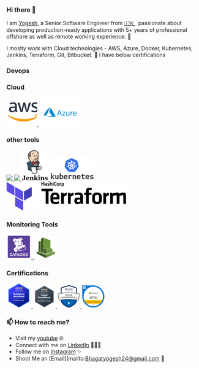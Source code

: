 ### Hi there 👋

<!--
**Bhagatyogesh/Bhagatyogesh** is a ✨ _special_ ✨ repository because its `README.md` (this file) appears on your GitHub profile.
-->

I am [Yogesh](https://www.linkedin.com/in/yogesh-bhagat-264155229/), a Senior Software Engineer from [🇮🇳 ](https://en.wikipedia.org/wiki/India)&nbsp; passionate about developing production-ready applications with 5+ years of professional offshore as well as remote working experience. 🎯

I mostly work with Cloud technologies - AWS, Azure, Docker, Kubernetes, Jenkins, Terraform, Git, Bitbucket. 🚀
I have below certifications

### Devops 

### Cloud
  
 <p float="left">
  <a href="https://aws.amazon.com/" target="_blank" >
    <img src="https://github.com/Yogesh-Rajendra-Bhagat/logos/blob/main/amazon.jpg"  height="75" />
  </a> 
  <a href="https://portal.azure.com/" target="_blank" >
    <img src="https://github.com/Yogesh-Rajendra-Bhagat/logos/blob/main/azure.png"  height="75" />
  </a>
 </p>

### other tools

<p float="left">
  <a href="https://python.org/" target="_blank" >
    <img src="https://media1.giphy.com/media/KAq5w47R9rmTuvWOWa/giphy.gif"  height="90" />
  </a>
  <a href="https://www.docker.com/" target="_blank" >
    <img src="https://raw.githubusercontent.com/itsksaurabh/itsksaurabh/master/assets/docker.gif"  height="80" /> 
  </a>
  
  <a href="https://www.jenkins.io/doc/tutorials/" target="_blank" >
    <img src="https://github.com/Yogesh-Rajendra-Bhagat/logos/blob/main/jenkins.png"  height="80" /> 
  </a>
  
  <a href="https://kubernetes.io/" target="_blank" >
    <img src="https://github.com/Yogesh-Rajendra-Bhagat/logos/blob/main/kubernetes.png"  height="65" />
  </a>
  <a href="https://terraform.io/" target="_blank" >
    <img src="https://github.com/Yogesh-Rajendra-Bhagat/logos/blob/main/terraform.png"  height="75" />
  </a>
 </p>


### Monitoring Tools
<p>
  <a href="https://www.datadoghq.com/" target="_blank" >
    <img src="https://github.com/Yogesh-Rajendra-Bhagat/logos/blob/main/data_dog.png" height="65" />
  </a>
  <a href="" target="_blank" >
    <img src="" height="60" />
  </a>
    <a href="https://www.postgresql.org" target="_blank" >
    <img src="https://github.com/Yogesh-Rajendra-Bhagat/logos/blob/main/cloud_watch.png" height="60" />
  </a>
  </a>

  </p>

### Certifications

<p>
<a href="https://aws.amazon.com/certification/" target="_blank" >
    <img src="https://github.com/Yogesh-Rajendra-Bhagat/logos/blob/main/Cloud_solution_Architect.png" height="65" />
  </a>
  <a href="https://aws.amazon.com/certification/" target="_blank" >
    <img src="https://github.com/Yogesh-Rajendra-Bhagat/logos/blob/main/Cloud_practitioner.png" height="60" />
  </a>
    <a href="hhttps://azure.microsoft.com/en-us/resources/training-and-certifications#self-directed-training" target="_blank" >
    <img src="https://github.com/Yogesh-Rajendra-Bhagat/logos/blob/main/Azure_fundamentals.png" height="60" />
  </a>
  </a>
    <a href="https://azure.microsoft.com/en-us/resources/training-and-certifications#self-directed-training" target="_blank" >
    <img src="https://github.com/Yogesh-Rajendra-Bhagat/logos/blob/main/mta.png" height="60" />
  </a>
  
</p>


### 📫 How to reach me?

 - Visit my [youtube](https://www.youtube.com/@Know_Basics) 🌐
 - Connect with me on [LinkedIn](https://www.linkedin.com/in/yogesh-bhagat-264155229/) 👨🏻‍💻
 - Follow me on [Instagram]() ✨
 - Shoot Me an [Email](mailto:Bhagatyogesh24@gmail.com 💌
